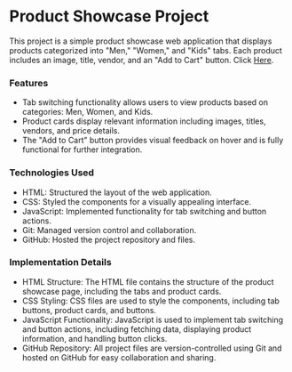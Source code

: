 # Product Showcase Project
This project is a simple product showcase web application that displays products categorized into "Men," "Women," and "Kids" tabs. Each product includes an image, title, vendor, and an "Add to Cart" button.
Click <a href="https://mellow-begonia-8c43c3.netlify.app/">Here</a>.

### Features
- Tab switching functionality allows users to view products based on categories: Men, Women, and Kids.
- Product cards display relevant information including images, titles, vendors, and price details.
- The "Add to Cart" button provides visual feedback on hover and is fully functional for further integration.

### Technologies Used
- HTML: Structured the layout of the web application.
- CSS: Styled the components for a visually appealing interface.
- JavaScript: Implemented functionality for tab switching and button actions.
- Git: Managed version control and collaboration.
- GitHub: Hosted the project repository and files.

### Implementation Details
- HTML Structure: The HTML file contains the structure of the product showcase page, including the tabs and product cards.
- CSS Styling: CSS files are used to style the components, including tab buttons, product cards, and buttons.
- JavaScript Functionality: JavaScript is used to implement tab switching and button actions, including fetching data, displaying product information, and handling button clicks.
- GitHub Repository: All project files are version-controlled using Git and hosted on GitHub for easy collaboration and sharing.
